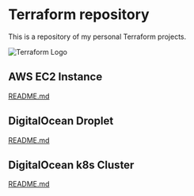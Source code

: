 # Terraform repository

This is a repository of my personal Terraform projects.

![Terraform Logo](https://upload.wikimedia.org/wikipedia/commons/thumb/0/04/Terraform_Logo.svg/1280px-Terraform_Logo.svg.png)

## AWS EC2 Instance

[README.md](https://github.com/plcnk/Terraform/blob/master/aws-ec2-instance/README.md)

## DigitalOcean Droplet

[README.md](https://github.com/plcnk/Terraform/blob/master/digitalocean-droplet/README.md)

## DigitalOcean k8s Cluster

[README.md](https://github.com/plcnk/Terraform/blob/master/digitalocean-k8s-cluster/README.md)
